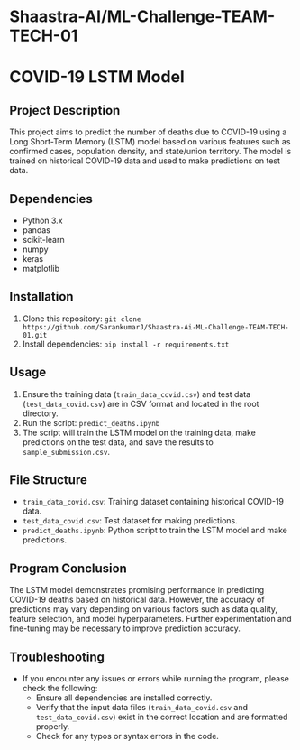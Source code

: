 # Shaastra-AI/ML-Challenge-TEAM-TECH-01
# COVID-19 LSTM Model

## Project Description
This project aims to predict the number of deaths due to COVID-19 using a Long Short-Term Memory (LSTM) model based on various features such as confirmed cases, population density, and state/union territory. The model is trained on historical COVID-19 data and used to make predictions on test data.

## Dependencies
- Python 3.x
- pandas
- scikit-learn
- numpy
- keras
- matplotlib

## Installation
1. Clone this repository: `git clone https://github.com/SarankumarJ/Shaastra-Ai-ML-Challenge-TEAM-TECH-01.git`
2. Install dependencies: `pip install -r requirements.txt`

## Usage
1. Ensure the training data (`train_data_covid.csv`) and test data (`test_data_covid.csv`) are in CSV format and located in the root directory.
2. Run the script: `predict_deaths.ipynb`
3. The script will train the LSTM model on the training data, make predictions on the test data, and save the results to `sample_submission.csv`.

## File Structure
- `train_data_covid.csv`: Training dataset containing historical COVID-19 data.
- `test_data_covid.csv`: Test dataset for making predictions.
- `predict_deaths.ipynb`: Python script to train the LSTM model and make predictions.

## Program Conclusion
The LSTM model demonstrates promising performance in predicting COVID-19 deaths based on historical data. However, the accuracy of predictions may vary depending on various factors such as data quality, feature selection, and model hyperparameters. Further experimentation and fine-tuning may be necessary to improve prediction accuracy.

## Troubleshooting
- If you encounter any issues or errors while running the program, please check the following:
  - Ensure all dependencies are installed correctly.
  - Verify that the input data files (`train_data_covid.csv` and `test_data_covid.csv`) exist in the correct location and are formatted properly.
  - Check for any typos or syntax errors in the code.
